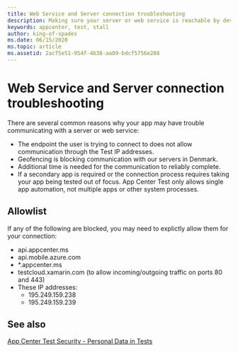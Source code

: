 ```yaml
---
title: Web Service and Server connection troubleshooting
description: Making sure your server or web service is reachable by devices in App Center Test
keywords: appcenter, test, stall
author: king-of-spades
ms.date: 06/15/2020
ms.topic: article
ms.assetid: 2acf5e51-954f-4b38-aa09-bdcf5756e288 
---
```


# Web Service and Server connection troubleshooting
There are several common reasons why your app may have trouble communicating with a server or web service:

- The endpoint the user is trying to connect to does not allow communication through the Test IP addresses. 
- Geofencing is blocking communication with our servers in Denmark.
- Additional time is needed for the communication to reliably complete.
- If a secondary app is required or the connection process requires taking your app being tested out of focus. App Center Test only allows single app automation, not multiple apps or other system processes.

## Allowlist

If any of the following are blocked, you may need to explictly allow them for your connection: 

- api.appcenter.ms 
- api.mobile.azure.com 
- *.appcenter.ms 
- testcloud.xamarin.com (to allow incoming/outgoing traffic on ports 80 and 443)
- These IP addresses:
   - 195.249.159.238
   - 195.249.159.239
   
## See also
[App Center Test Security - Personal Data in Tests](~/test-cloud/security#personal-data-in-tests)